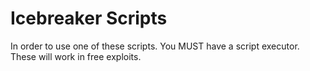 # Icebreaker Scripts

In order to use one of these scripts. You MUST have a script executor.
These will work in free exploits.
